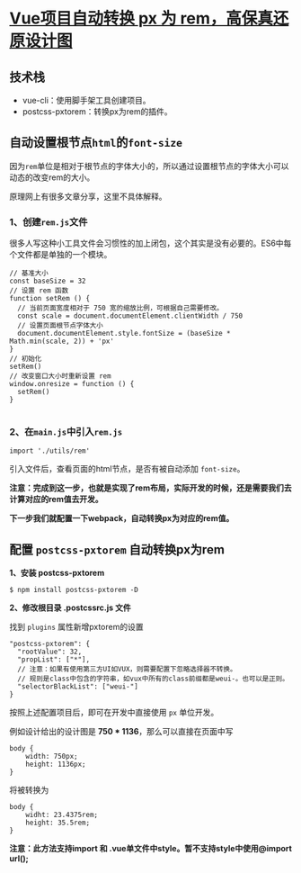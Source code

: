 # [Vue项目自动转换 px 为 rem，高保真还原设计图](https://www.cnblogs.com/yuerdong/p/8427807.html)		 

## 技术栈

- vue-cli：使用脚手架工具创建项目。
- postcss-pxtorem：转换px为rem的插件。

## 自动设置根节点`html`的`font-size`

因为`rem`单位是相对于根节点的字体大小的，所以通过设置根节点的字体大小可以动态的改变rem的大小。

原理网上有很多文章分享，这里不具体解释。

### 1、创建`rem.js`文件

很多人写这种小工具文件会习惯性的加上闭包，这个其实是没有必要的。ES6中每个文件都是单独的一个模块。

```
// 基准大小
const baseSize = 32
// 设置 rem 函数
function setRem () {
  // 当前页面宽度相对于 750 宽的缩放比例，可根据自己需要修改。
  const scale = document.documentElement.clientWidth / 750
  // 设置页面根节点字体大小
  document.documentElement.style.fontSize = (baseSize * Math.min(scale, 2)) + 'px'
}
// 初始化
setRem()
// 改变窗口大小时重新设置 rem
window.onresize = function () {
  setRem()
}


```

### 2、在`main.js`中引入`rem.js`

```
import './utils/rem'

```

引入文件后，查看页面的html节点，是否有被自动添加 `font-size`。

**注意：完成到这一步，也就是实现了rem布局，实际开发的时候，还是需要我们去计算对应的rem值去开发。**

**下一步我们就配置一下webpack，自动转换px为对应的rem值。**

## 配置 `postcss-pxtorem` 自动转换px为rem

**1、安装 postcss-pxtorem**

```
$ npm install postcss-pxtorem -D

```

**2、修改根目录 .postcssrc.js 文件**

找到 `plugins` 属性新增pxtorem的设置

```
"postcss-pxtorem": {
  "rootValue": 32,
  "propList": ["*"],
  // 注意：如果有使用第三方UI如VUX，则需要配置下忽略选择器不转换。
  // 规则是class中包含的字符串，如vux中所有的class前缀都是weui-。也可以是正则。
  "selectorBlackList": ["weui-"]
}

```

按照上述配置项目后，即可在开发中直接使用 `px` 单位开发。

例如设计给出的设计图是 **750 \* 1136**，那么可以直接在页面中写

```
body {
	width: 750px;
	height: 1136px;
}

```

将被转换为

```
body {
	widht: 23.4375rem;
	height: 35.5rem;
}

```

**注意：此方法支持import 和 .vue单文件中style。暂不支持style中使用@import url();**